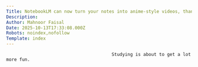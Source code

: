 ```yaml
---
Title: NotebookLM can now turn your notes into anime-style videos, thanks to its latest update
Description: 
Author: Mahnoor Faisal
Date: 2025-10-13T17:33:08.000Z
Robots: noindex,nofollow
Template: index
---
```


                                            Studying is about to get a lot more fun. 
                                        
